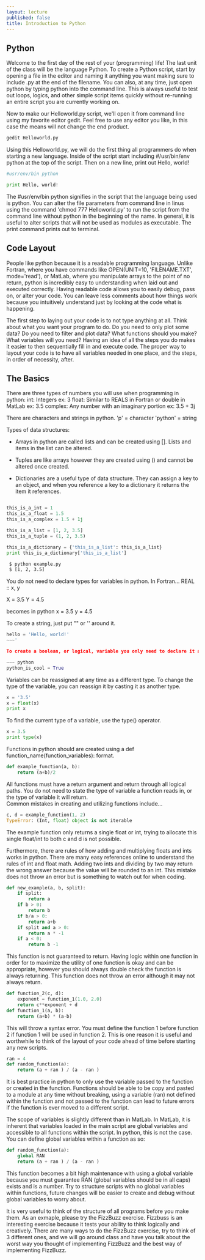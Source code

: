 ```yaml
---
layout: lecture
published: false
title: Introduction to Python
---
```


## Python

Welcome to the first day of the rest of your (programming) life!  The last unit of the class will be the language Python.
To create a Python script, start by opening a file in the editor and naming it anything you want making sure to include .py at the end of the filename.
You can also, at any time, just open python by typing python into the command line.  This is always useful to test out loops, logics, and other simple script items quickly without re-running an entire script you are currently working on.

Now to make our Helloworld.py script, we'll open it from command line using my favorite editor gedit.  Feel free to use any editor you like, in this case the means will not change the end product.

~~~ bash
gedit Helloworld.py
~~~


Using this Helloworld.py, we will do the first thing all programmers do when starting a new language.  Inside of the script start including #/usr/bin/env python at the top of the script.  Then on a new line, print out Hello, world!


~~~ python
#usr/env/bin python

print Hello, world!
~~~

The #usr/env/bin python signifies in the script that the language being used is python.  You can alter the file parameters from command line in linus using the command 'chmod 777 Helloworld.py' to run the script from the command line without python in the beginning of the name.  In general, it is useful to alter scripts that will not be used as modules as executable.  The print command prints out to terminal. 

## Code Layout

People like python because it is a readable programming language.  Unlike Fortran, where you have commands like OPEN(UNIT=10, 'FILENAME.TXT', mode='read'), or MatLab, where you manipulate arrays to the point of no return, python is incredibly easy to understanding when laid out and executed correctly.  Having readable code allows you to easily debug, pass on, or alter your code.  You can leave less comments about how things work because you intuitively understand just by looking at the code what is happening.  

The first step to laying out your code is to not type anything at all.  Think about what you want your program to do.  Do you need to only plot some data?  Do you need to filter and plot data?  What functions should you make?  What variables will you need?  Having an idea of all the steps you do makes it easier to then sequentially fill in and execute code.  The proper way to layout your code is to have all variables needed in one place, and the steps, in order of necessity, after.

## The Basics


There are three types of numbers you will use when programming in python:
	int: Integers ex: 3
	float: Similar to REALS in Fortran or double in MatLab ex: 3.5
	complex: Any number with an imaginary portion ex: 3.5 + 3j

There are characters and strings in python.
	'p' = character
	'python' = string
	
Types of data structures:

* Arrays in python are called lists and can be created using [].  Lists and items in the list can be altered.

* Tuples are like arrays however they are created using () and cannot be altered once created.

* Dictionaries are a useful type of data structure.  They can assign a key to an object, and when you reference a key to a dictionary it returns the item it references.
	
	
~~~ example.py

this_is_a_int = 1
this_is_a_float = 1.5
this_is_a_complex = 1.5 + 1j

this_is_a_list = [1, 2, 3.5]
this_is_a_tuple = (1, 2, 3.5)

this_is_a_dictionary = {'this_is_a_list': this_is_a_list}
print this_is_a_dictionary['this_is_a_list']
~~~


~~~ bash
 $ python example.py
 $ [1, 2, 3.5]
~~~

You do not need to declare types for variables in python.
In Fortran...
REAL :: x, y

X = 3.5
Y = 4.5

becomes in python
x = 3.5
y = 4.5


To create a string, just put "" or '' around it.

~~~ python
hello = 'Hello, world!'
~~~'

To create a boolean, or logical, variable you only need to declare it as True or False.

~~~ python
python_is_cool = True
~~~

Variables can be reassigned at any time as a different type.  To change the type of the variable, you can reassign it by casting it as another type.

~~~ python
x = '3.5'
x = float(x)
print x
~~~

To find the current type of a variable, use the type() operator.

~~~ python
x = 3.5
print type(x)
~~~



Functions in python should are created using a def function_name(function_variables): format.

~~~ python
def example_function(a, b):
	return (a+b)/2
~~~

All functions must have a return argument and return through all logical paths.  You do not need to state the type of variable a function reads in, or the type of variable it will return.  
Common mistakes in creating and utilizing functions include...

~~~ python
c, d = example_function(1, 2)
TypeError: (Int, float) object is not iterable
~~~

The example function only returns a single float or int, trying to allocate this single float/int to both c and d is not possible.

Furthermore, there are rules of how adding and multiplying floats and ints works in python. There are many easy references online to understand the rules of int and float math.  Adding two ints and dividing by two may return the wrong answer because the value will be rounded to an int.  This mistake does not throw an error but is something to watch out for when coding.

~~~ python
def new_example(a, b, split):
	if split:
		return a
	if b > 0:
		return b
	if b/a > 0:
		return a+b
	if split and a > 0:
		return a * -1
	if a < 0:
		return b -1
~~~

This function is not guaranteed to return.  Having logic within one function in order for to maximize the utility of one function is okay and can be appropriate, however you should always double check the function is always returning.  This function does not throw an error although it may not always return.

~~~ python
def function_2(c, d):
	exponent = function_1(1.0, 2.0)
	return c**exponent + d
def function_1(a, b):
	return (a+b) * (a-b)
~~~

This will throw a syntax error.  You must define the function 1 before function 2 if function 1 will be used in function 2.  This is one reason it is useful and worthwhile to think of the layout of your code ahead of time before starting any new scripts.

~~~ python
ran = 4
def random_function(a):
	return (a + ran ) / (a - ran ) 
~~~

It is best practice in python to only use the variable passed to the function or created in the function.  Functions should be able to be copy and pasted to a module at any time without breaking, using a variable (ran) not defined within the function and not passed to the function can lead to future errors if the function is ever moved to a different script.

The scope of variables is slightly different than in MatLab.  In MatLab, it is inherent that variables loaded in the main script are global variables and accessible to all functions within the script.  In python, this is not the case. You can define global variables within a function as so:

~~~ python
def random_function(a):
	global RAN
	return (a + ran ) / (a - ran )
~~~

This function becomes a bit high maintenance with using a global variable because you must guarantee RAN (global variables should be in all caps) exists and is a number.  Try to structure scripts with no global variables within functions, future changes will be easier to create and debug without global variables to worry about.

It is very useful to think of the structure of all programs before you make them.  As an exmaple, please try the FizzBuzz exercise.  Fizzbuss is an interesting exercise because it tests your ability to think logically and creatively.  There are many ways to do the FizzBuzz exercise, try to think of 3 different ones, and we will go around class and have you talk about the worst way you thought of implementing FizzBuzz and the best way of implementing FizzBuzz.  




